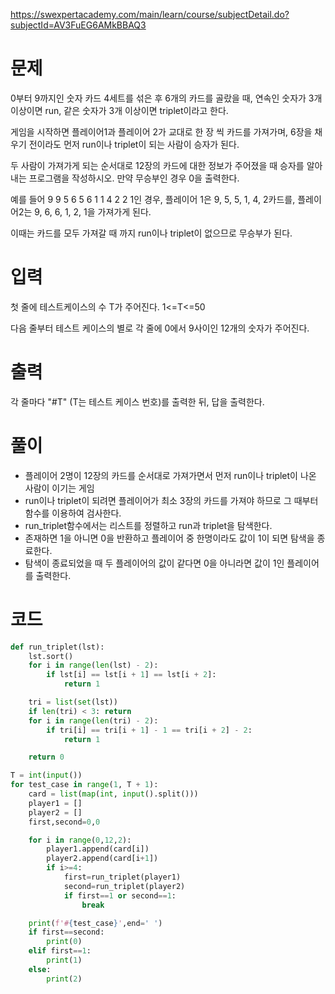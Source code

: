 https://swexpertacademy.com/main/learn/course/subjectDetail.do?subjectId=AV3FuEG6AMkBBAQ3

# 문제

0부터 9까지인 숫자 카드 4세트를 섞은 후 6개의 카드를 골랐을 때, 연속인 숫자가 3개 이상이면 run, 같은 숫자가 3개 이상이면 triplet이라고 한다.

게임을 시작하면 플레이어1과 플레이어 2가 교대로 한 장 씩 카드를 가져가며, 6장을 채우기 전이라도 먼저 run이나 triplet이 되는 사람이 승자가 된다.

두 사람이 가져가게 되는 순서대로 12장의 카드에 대한 정보가 주어졌을 때 승자를 알아내는 프로그램을 작성하시오. 만약 무승부인 경우 0을 출력한다.

예를 들어 9 9 5 6 5 6 1 1 4 2 2 1인 경우, 플레이어 1은 9, 5, 5, 1, 4, 2카드를, 플레이어2는 9, 6, 6, 1, 2, 1을 가져가게 된다.

이때는 카드를 모두 가져갈 때 까지 run이나 triplet이 없으므로 무승부가 된다.

# 입력

첫 줄에 테스트케이스의 수 T가 주어진다. 1<=T<=50

다음 줄부터 테스트 케이스의 별로 각 줄에 0에서 9사이인 12개의 숫자가 주어진다.

# 출력

각 줄마다 "#T" (T는 테스트 케이스 번호)를 출력한 뒤, 답을 출력한다.

# 풀이

- 플레이어 2명이 12장의 카드를 순서대로 가져가면서 먼저 run이나 triplet이 나온 사람이 이기는 게임
- run이나 triplet이 되려면 플레이어가 최소 3장의 카드를 가져야 하므로 그 때부터 함수를 이용하여 검사한다.
- run_triplet함수에서는 리스트를 정렬하고 run과 triplet을 탐색한다.
- 존재하면 1을 아니면 0을 반환하고 플레이어 중 한명이라도 값이 1이 되면 탐색을 종료한다.
- 탐색이 종료되었을 때 두 플레이어의 값이 같다면 0을 아니라면 값이 1인 플레이어를 출력한다.


# 코드

```python
def run_triplet(lst):
    lst.sort()
    for i in range(len(lst) - 2):
        if lst[i] == lst[i + 1] == lst[i + 2]:
            return 1

    tri = list(set(lst))
    if len(tri) < 3: return
    for i in range(len(tri) - 2):
        if tri[i] == tri[i + 1] - 1 == tri[i + 2] - 2:
            return 1

    return 0

T = int(input())
for test_case in range(1, T + 1):
    card = list(map(int, input().split()))
    player1 = []
    player2 = []
    first,second=0,0

    for i in range(0,12,2):
        player1.append(card[i])
        player2.append(card[i+1])
        if i>=4:
            first=run_triplet(player1)
            second=run_triplet(player2)
            if first==1 or second==1:
                break

    print(f'#{test_case}',end=' ')
    if first==second:
        print(0)
    elif first==1:
        print(1)
    else:
        print(2)

```
